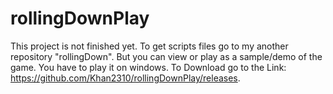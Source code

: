 # rollingDownPlay

This project is not finished yet.
To get scripts files go to my another repository "rollingDown". 
But you can view or play as a sample/demo of the game. 
You have to play it on windows. 
To Download go to the Link: https://github.com/Khan2310/rollingDownPlay/releases.
